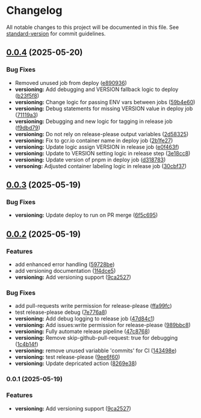 # Changelog

All notable changes to this project will be documented in this file. See [standard-version](https://github.com/conventional-changelog/standard-version) for commit guidelines.

## [0.0.4](https://github.com/scottjrainey/cr-bot-sjr/compare/cr-bot-sjr-v0.0.3...cr-bot-sjr-v0.0.4) (2025-05-20)


### Bug Fixes

* Removed unused job from deploy ([e890936](https://github.com/scottjrainey/cr-bot-sjr/commit/e8909362e3b074a151930296b0383f6aa3ad9fd4))
* **versioning:** Add debugging and VERSION fallback logic to deploy ([b23f5f8](https://github.com/scottjrainey/cr-bot-sjr/commit/b23f5f8b02b91e448b1c9e631660d0d2aa31c0aa))
* **versioning:** Change logic for passing ENV vars between jobs ([59b4e60](https://github.com/scottjrainey/cr-bot-sjr/commit/59b4e607e812959117b74eb570bdbbc5098318d6))
* **versioning:** Debug statements for missing VERSION value in deploy job ([71119a3](https://github.com/scottjrainey/cr-bot-sjr/commit/71119a3e0e6f72f7b73256f2ecc4c47729dd838b))
* **versioning:** Debugging and new logic for tagging in release job ([f9dbd79](https://github.com/scottjrainey/cr-bot-sjr/commit/f9dbd7975bef3e60e1eb5c1c7a35fe7f2b7df5ad))
* **versioning:** Do not rely on release-please output variables ([2d58325](https://github.com/scottjrainey/cr-bot-sjr/commit/2d5832594b8d9db1cd25cf2c6efb50ad042d8f22))
* **versioning:** Fix to gcr.io container name in deploy job ([2b1fe27](https://github.com/scottjrainey/cr-bot-sjr/commit/2b1fe2748c5fcf9e9b061c8dd3896581cba9eea2))
* **versioning:** Update logic assign VERSION in release job ([e0f463f](https://github.com/scottjrainey/cr-bot-sjr/commit/e0f463f44e680735de9806228e928a83397a1623))
* **versioning:** Update to VERSION setting logic in release step ([3e18cc8](https://github.com/scottjrainey/cr-bot-sjr/commit/3e18cc84f308fd5165ce7e981dda0e3bf7d7f2fb))
* **versioning:** Update version of pnpm in deploy job ([d318783](https://github.com/scottjrainey/cr-bot-sjr/commit/d318783002bb93bf679a83e03d7782acea840f10))
* **versoning:** Adjusted container labeling logic in release job ([30cbf37](https://github.com/scottjrainey/cr-bot-sjr/commit/30cbf3757eab850313cca9d996a78dd7a063ef6c))

## [0.0.3](https://github.com/scottjrainey/cr-bot-sjr/compare/cr-bot-sjr-v0.0.2...cr-bot-sjr-v0.0.3) (2025-05-19)


### Bug Fixes

* **versioning:** Update deploy to run on PR merge ([6f5c695](https://github.com/scottjrainey/cr-bot-sjr/commit/6f5c69534718c344d757cad59af54cad8305ad33))

## [0.0.2](https://github.com/scottjrainey/cr-bot-sjr/compare/cr-bot-sjr-v0.0.1...cr-bot-sjr-v0.0.2) (2025-05-19)


### Features

* add enhanced error handling ([59728be](https://github.com/scottjrainey/cr-bot-sjr/commit/59728be035db3a76c1d28102ba252a838c8c739a))
* add versioning documentation ([1f4dce5](https://github.com/scottjrainey/cr-bot-sjr/commit/1f4dce5c2a8b4dd93a4ee5eac4215be4b54c89c4))
* **versioning:** Add versioning support ([9ca2527](https://github.com/scottjrainey/cr-bot-sjr/commit/9ca2527a51b4869b94a5ac85af579b2a3f7d1b9e))


### Bug Fixes

* add pull-requests write permission for release-please ([ffa99fc](https://github.com/scottjrainey/cr-bot-sjr/commit/ffa99fcdf6fa965a99fdc15827997ffd526db943))
* test release-please debug ([7e776a8](https://github.com/scottjrainey/cr-bot-sjr/commit/7e776a81c824a002c3053041a0aa572bd4e0e666))
* **versioning:** Add debug logging to release job ([47d84c1](https://github.com/scottjrainey/cr-bot-sjr/commit/47d84c19303e54d08c9b891d7c7fe4ac3e52eca2))
* **versioning:** Add issues:write permission for release-please ([989bbc8](https://github.com/scottjrainey/cr-bot-sjr/commit/989bbc83b19370c535ba684afc3e460e08f49316))
* **versioning:** Fully automate release pipeline ([47c8768](https://github.com/scottjrainey/cr-bot-sjr/commit/47c876833fc7c27e6aa9c15055084096a6b24cca))
* **versioning:** Remove skip-github-pull-request: true for debugging ([1c4b14f](https://github.com/scottjrainey/cr-bot-sjr/commit/1c4b14f87ebd882d1c6dab9d203d3672406cdbb1))
* **versioning:** remove unused variabble 'commits' for CI ([143498e](https://github.com/scottjrainey/cr-bot-sjr/commit/143498e5522f80e94a80cd8d37789240e0098361))
* **versioning:** test release-please ([9ee6f60](https://github.com/scottjrainey/cr-bot-sjr/commit/9ee6f60bf373e7b19e769cab127bcaac974c8d42))
* **versioning:** Update depricated action ([8269e38](https://github.com/scottjrainey/cr-bot-sjr/commit/8269e38cd143284104bf568c5c147cf227b27308))

### 0.0.1 (2025-05-19)


### Features

* **versioning:** Add versioning support ([9ca2527](https://github.com/scottjrainey/cr-bot-sjr/commit/9ca2527a51b4869b94a5ac85af579b2a3f7d1b9e))
